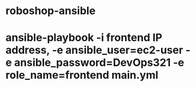 # roboshop-ansible

# ansible-playbook -i  frontend IP address, -e ansible_user=ec2-user -e ansible_password=DevOps321 -e role_name=frontend main.yml